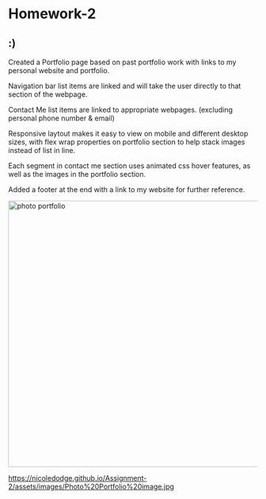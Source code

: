 # Homework-2
## :) 

Created a Portfolio page based on past portfolio work with links to my personal website and portfolio.

Navigation bar list items are linked and will take the user directly to that section of the webpage.

Contact Me list items are linked to appropriate webpages. (excluding personal phone number & email)

Responsive laytout makes it easy to view on mobile and different desktop sizes, with flex wrap properties on portfolio section to help stack images instead of list in line.

Each segment in contact me section uses animated css hover features, as well as the images in the portfolio section.

Added a footer at the end with a link to my website for further reference.



<img width="537" alt="photo portfolio" src="https://github.com/nicoledodge/Assignment-2/blob/main/assets/images/photoportfolio.png">

https://nicoledodge.github.io/Assignment-2/assets/images/Photo%20Portfolio%20image.jpg